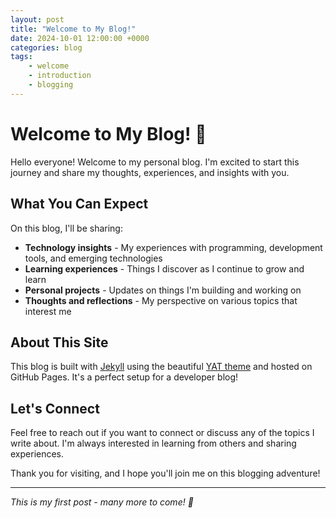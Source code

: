 ```yaml
---
layout: post
title: "Welcome to My Blog!"
date: 2024-10-01 12:00:00 +0000
categories: blog
tags:
    - welcome
    - introduction
    - blogging
---
```


# Welcome to My Blog! 🎉

Hello everyone! Welcome to my personal blog. I'm excited to start this journey and share my thoughts, experiences, and insights with you.

## What You Can Expect

On this blog, I'll be sharing:

- **Technology insights** - My experiences with programming, development tools, and emerging technologies
- **Learning experiences** - Things I discover as I continue to grow and learn
- **Personal projects** - Updates on things I'm building and working on
- **Thoughts and reflections** - My perspective on various topics that interest me

## About This Site

This blog is built with [Jekyll](https://jekyllrb.com/) using the beautiful [YAT theme](https://github.com/jeffreytse/jekyll-theme-yat) and hosted on GitHub Pages. It's a perfect setup for a developer blog!

## Let's Connect

Feel free to reach out if you want to connect or discuss any of the topics I write about. I'm always interested in learning from others and sharing experiences.

Thank you for visiting, and I hope you'll join me on this blogging adventure!

---

*This is my first post - many more to come! 🚀*
